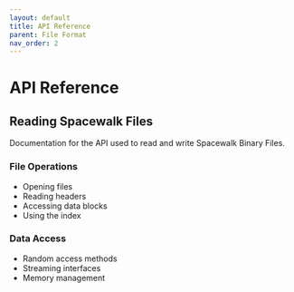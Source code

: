 ```yaml
---
layout: default
title: API Reference
parent: File Format
nav_order: 2
---
```


# API Reference

## Reading Spacewalk Files

Documentation for the API used to read and write Spacewalk Binary Files.

### File Operations
- Opening files
- Reading headers
- Accessing data blocks
- Using the index

### Data Access
- Random access methods
- Streaming interfaces
- Memory management
